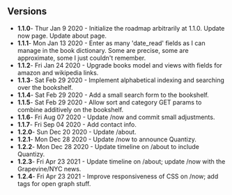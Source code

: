 ## Versions
* __1.1.0__- Thur Jan 9 2020 - Initialize the roadmap arbitrarily at 1.1.0. Update now page. Update about page.
* __1.1.1__- Mon Jan 13 2020 - Enter as many 'date_read' fields as I can manage in the book dictionary. Some are precise, some are approximate, some I just couldn't remember. 
* __1.1.2__- Fri Jan 24 2020 - Upgrade books model and views with fields for amazon and wikipedia links.
* __1.1.3__- Sat Feb 29 2020 - Implement alphabetical indexing and searching over the bookshelf. 
* __1.1.4__- Sat Feb 29 2020 - Add a small search form to the bookshelf.
* __1.1.5__- Sat Feb 29 2020 - Allow sort and category GET params to combine additively on the bookshelf. 
* __1.1.6__- Fri Aug 07 2020 - Update /now and commit small adjustments.
* __1.1.7__- Fri Sep 04 2020 - Add contact info.
* __1.2.0__- Sun Dec 20 2020 - Update /about. 
* __1.2.1__- Mon Dec 28 2020 - Update /now to announce Quantizy.
* __1.2.2__- Mon Dec 28 2020 - Update timeline on /about to include Quantizy.
* __1.2.3__- Fri Apr 23 2021 - Update timeline on /about; update /now with the Grapevine/NYC news.
* __1.2.4__- Fri Apr 23 2021 - Improve responsiveness of CSS on /now; add <meta> tags for open graph stuff.